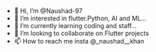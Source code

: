 - 👋 Hi, I’m @Naushad-97
- 👀 I’m interested in flutter.Python, AI and ML...
- 🌱 I’m currently learning coding and staff...
- 💞️ I’m looking to collaborate on Flutter projects
- 📫 How to reach me insta @_naushad__khan

<!---
Naushad-97/Naushad-97 is a ✨ special ✨ repository because its `README.md` (this file) appears on your GitHub profile.
You can click the Preview link to take a look at your changes.
--->
